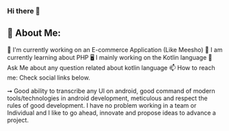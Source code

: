 ### Hi there 👋

💫 About Me:
----------------------------------------------------------------------------------------

🛒 I'm currently working on an E-commerce Application (Like Meesho)
👩 I am currently learning about PHP
🖥️ I mainly working on the Kotlin language
💬 Ask Me about any question related about kotlin language
📫 How to reach me: Check social links below.


➞ Good ability to transcribe any Ul on android, good command of modern tools/technologies in android development, meticulous and respect the rules of good development. I have no problem working in a team or Individual and I like to go ahead, innovate and propose ideas to advance a project.
